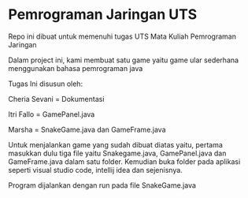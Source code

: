 # Pemrograman Jaringan UTS
Repo ini dibuat untuk memenuhi tugas UTS Mata Kuliah Pemrograman Jaringan

Dalam project ini, kami membuat satu game yaitu game ular sederhana menggunakan bahasa pemrograman java

Tugas Ini disusun oleh:

Cheria Sevani = Dokumentasi

Itri Fallo = GamePanel.java

Marsha = SnakeGame.java dan GameFrame.java

Untuk menjalankan game yang sudah dibuat diatas yaitu, pertama masukkan dulu tiga file yaitu Snakegame.java, GamePanel.java dan GameFrame.java dalam satu folder. Kemudian buka folder pada aplikasi seperti visual studio code, intellij idea dan sejenisnya. 

Program dijalankan dengan run pada file SnakeGame.java

